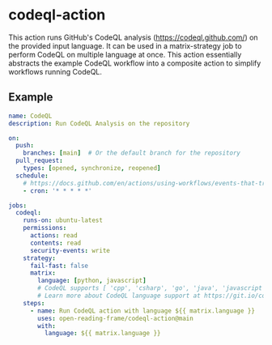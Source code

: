 # codeql-action

This action runs GitHub's CodeQL analysis (https://codeql.github.com/) on the provided input language.
It can be used in a matrix-strategy job to perform CodeQL on multiple language at once.
This action essentially abstracts the example CodeQL workflow into a composite action to simplify workflows running CodeQL.

## Example

```yaml
name: CodeQL
description: Run CodeQL Analysis on the repository

on:
  push:
    branches: [main]  # Or the default branch for the repository
  pull_request:
    types: [opened, synchronize, reopened]
  schedule:
    # https://docs.github.com/en/actions/using-workflows/events-that-trigger-workflows#schedule
    - cron: '* * * * *'

jobs:
  codeql:
    runs-on: ubuntu-latest
    permissions:
      actions: read
      contents: read
      security-events: write
    strategy:
      fail-fast: false
      matrix:
        language: [python, javascript]
        # CodeQL supports [ 'cpp', 'csharp', 'go', 'java', 'javascript', 'python', 'ruby' ]
        # Learn more about CodeQL language support at https://git.io/codeql-language-support
    steps:
      - name: Run CodeQL action with language ${{ matrix.language }}
        uses: open-reading-frame/codeql-action@main
        with:
          language: ${{ matrix.language }}
```
